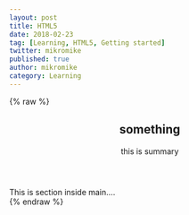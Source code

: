 ```yaml
---
layout: post
title: HTML5 
date: 2018-02-23
tag: [Learning, HTML5, Getting started]
twitter: mikromike
published: true
author: mikromike
category: Learning
---
```

{% raw %}
<!DOCTYPE HTML>
<!-- // HTML comment -->
<html lang="en">
<head>
    <meta charset="UTC-8"
    <meta name="viewport" content="width=device-width, initial-scale=1.0">
    <title> HTML 5 </title>
    <body>
      <header>
        <h2> something </h2>
        <p> this is summary </p>
      </header>
<main>
      <section>
        This is section inside main....
      </section>

</main>
<footer>
</footer>
</body>
</htnl>
{% endraw %}
